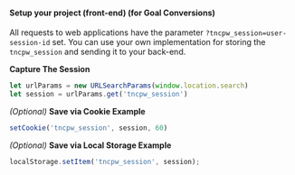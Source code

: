 #### Setup your project (front-end) (for Goal Conversions)
All requests to web applications have the parameter `?tncpw_session=user-session-id` set.
You can use your own implementation for storing the `tncpw_session` and sending it to your back-end.

**Capture The Session**
```javascript
let urlParams = new URLSearchParams(window.location.search)
let session = urlParams.get('tncpw_session') 
```

_(Optional)_ **Save via Cookie Example**
```javascript
setCookie('tncpw_session', session, 60)
``` 

_(Optional)_ **Save via Local Storage Example**
```javascript
localStorage.setItem('tncpw_session', session);
```
